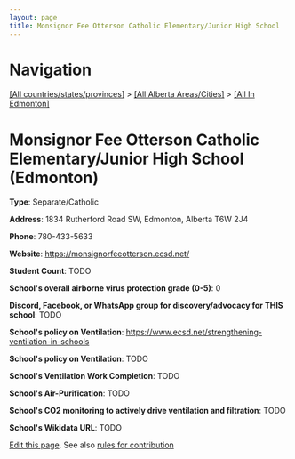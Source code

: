 ```yaml
---
layout: page
title: Monsignor Fee Otterson Catholic Elementary/Junior High School
---
```

# Navigation

[[All countries/states/provinces]](../../..) > [[All Alberta Areas/Cities]](../..) > [[All In Edmonton]](..)

# Monsignor Fee Otterson Catholic Elementary/Junior High School (Edmonton)

**Type**: Separate/Catholic

**Address**: 1834 Rutherford Road SW, Edmonton, Alberta T6W 2J4

**Phone**: 780-433-5633

**Website**: <https://monsignorfeeotterson.ecsd.net/>

**Student Count**: TODO

**School's overall airborne virus protection grade (0-5)**: 0

**Discord, Facebook, or WhatsApp group for discovery/advocacy for THIS school**: TODO

**School's policy on Ventilation**: <https://www.ecsd.net/strengthening-ventilation-in-schools>

**School's policy on Ventilation**: TODO

**School's Ventilation Work Completion**: TODO

**School's Air-Purification**: TODO

**School's CO2 monitoring to actively drive ventilation and filtration**: TODO

**School's Wikidata URL**: TODO


[Edit this page](https://github.com/ventilate-schools/AB/edit/main/./Edmonton/Monsignor_Fee_Otterson_Catholic_Elementary_Junior_High_School.md). See also [rules for contribution](../../../contribution-rules/)
